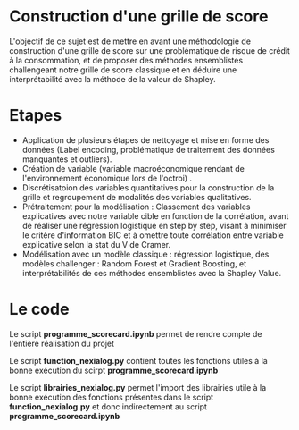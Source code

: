 # Construction d'une grille de score

L'objectif de ce sujet est de mettre en avant une méthodologie de construction d'une grille de score sur une problématique de risque de crédit à la consommation, et de proposer des méthodes ensemblistes challengeant notre grille de score classique et en déduire une interprétabilité avec la méthode de la valeur de Shapley.

# Etapes

* Application de plusieurs étapes de nettoyage et mise en forme des données (Label encoding, problématique de traitement des données manquantes et outliers).
* Création de variable (variable macroéconomique rendant de l'environnement économique lors de l'octroi) .
* Discrétisatoion des variables quantitatives pour la construction de la grille et regroupement de modalités des variables qualitatives.
* Prétraitement pour la modélisation : Classement des variables explicatives avec notre variable cible en fonction de la corrélation, avant de réaliser une régression logistique en step by step, visant à minimiser le critère d'information BIC et à omettre toute corrélation entre variable explicative selon la stat du V de Cramer.
* Modélisation avec un modèle classique : régression logistique, des modèles challenger : Random Forest et Gradient Boosting, et interprétabilités de ces méthodes ensemblistes avec la Shapley Value.


# Le code

Le script **programme_scorecard.ipynb** permet de rendre compte de l'entière réalisation du projet

Le script **function_nexialog.py** contient toutes les fonctions utiles à la bonne exécution du scirpt **programme_scorecard.ipynb**

Le script **librairies_nexialog.py** permet l'import des librairies utile à la bonne exécution des fonctions présentes dans le script **function_nexialog.py** et donc indirectement au script **programme_scorecard.ipynb**
